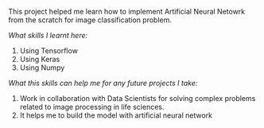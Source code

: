 This project helped me learn how to implement Artificial Neural Netowrk from the scratch for image classification problem. 

*What skills I learnt here:*

1. Using Tensorflow 
2. Using Keras 
3. Using Numpy 



*What this skills can help me for any future projects I take:*
1. Work in collaboration with Data Scientists for solving complex problems related to image processing in life sciences.
2. It helps me to build the model with artificial neural network


